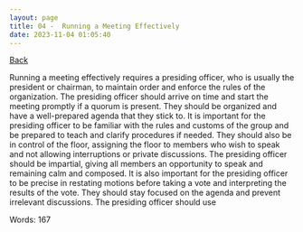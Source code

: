 ```yaml
---
layout: page
title: 04 -  Running a Meeting Effectively
date: 2023-11-04 01:05:40
---
```


[Back](./)


Running a meeting effectively requires a presiding officer, who is usually the president or chairman, to maintain order and enforce the rules of the organization. The presiding officer should arrive on time and start the meeting promptly if a quorum is present. They should be organized and have a well-prepared agenda that they stick to. It is important for the presiding officer to be familiar with the rules and customs of the group and be prepared to teach and clarify procedures if needed. They should also be in control of the floor, assigning the floor to members who wish to speak and not allowing interruptions or private discussions. The presiding officer should be impartial, giving all members an opportunity to speak and remaining calm and composed. It is also important for the presiding officer to be precise in restating motions before taking a vote and interpreting the results of the vote. They should stay focused on the agenda and prevent irrelevant discussions. The presiding officer should use

Words: 167